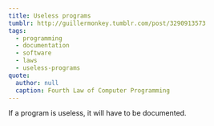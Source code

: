 ```yaml
---
title: Useless programs
tumblr: http://guillermonkey.tumblr.com/post/3290913573
tags:
  - programming
  - documentation
  - software
  - laws
  - useless-programs
quote:
  author: null
  caption: Fourth Law of Computer Programming
---
```


If a program is useless, it will have to be documented.
